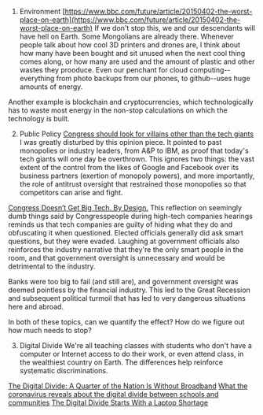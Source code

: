 1. Environment
[https://www.bbc.com/future/article/20150402-the-worst-place-on-earth](https://www.bbc.com/future/article/20150402-the-worst-place-on-earth)
If we don't stop this, we and our descendants will have hell on Earth. Some Mongolians are already there. Whenever
people talk about how cool 3D printers and drones are, I think about how many have been bought and sit unused when
the next cool thing comes along, or how many are used and the amount of plastic and other wastes they prooduce.
Even our penchant for cloud computing--everything from photo backups from our phones, to github--uses huge amounts
of energy.

Another example is blockchain and cryptocurrencies, which technologically has to waste most energy in the non-stop
calculations on which the technology is built.

2. Public Policy
[Congress should look for villains other than the tech giants](https://www.washingtonpost.com/opinions/congress-should-look-for-villains-other-than-the-tech-giants/2020/10/14/c3a0b89a-0d85-11eb-8a35-237ef1eb2ef7_story.html)
I was greatly disturbed by this opinion piece. It pointed to past monopolies or industry leaders, from A&P to IBM,
as proof that today's tech giants will one day be overthrown. This ignores two things: the vast extent of the control
from the likes of Google and Facebook over its business partners (exertion of monopoly powers), and more importantly,
the role of antitrust oversight that restrained those monopolies so that competitors can arise and fight.

[Congress Doesn’t Get Big Tech. By Design.](https://www.nytimes.com/2020/07/29/technology/congress-big-tech.html)
This reflection on seemingly dumb things said by Congresspeople during high-tech companies hearings reminds us
that tech companies are guilty of hiding what they do and obfuscating it when questioned. Elected officials generally
did ask smart questions, but they were evaded. Laughing at government officials also reinforces the industry
narrative that they're the only smart people in the room, and that government oversight is  unnecessary and would be
detrimental to the industry.

Banks were too big to fail (and still are), and government oversight was deemed pointless by the financial industry.
This led to the Great Recession and subsequent political turmoil that has led to very dangerous situations here and
abroad.

In both of these topics, can we quantify the effect? How do we figure out how much needs to stop?

3. Digital Divide
We're all teaching classes with students who don't have a computer or Internet access to do their work, or even
attend class, in the wealthiest country on Earth. The differences help reinforce systematic discriminations.

[The Digital Divide: A Quarter of the Nation Is Without Broadband](https://time.com/4718032/the-digital-divide/)
[What the coronavirus reveals about the digital divide between schools and communities](https://www.brookings.edu/blog/techtank/2020/03/17/what-the-coronavirus-reveals-about-the-digital-divide-between-schools-and-communities/)
[The Digital Divide Starts With a Laptop Shortage](https://www.nytimes.com/2020/10/12/technology/laptops-schools-digital-divide.html)
